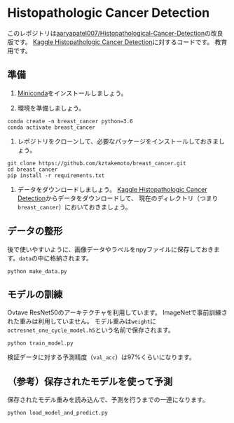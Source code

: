 # Histopathologic Cancer Detection
このレポジトリは[aaryapatel007/Histopathological-Cancer-Detection](https://github.com/aaryapatel007/Histopathological-Cancer-Detection)の改良版です。
[Kaggle Histopathologic Cancer Detection](https://www.kaggle.com/c/histopathologic-cancer-detection)に対するコードです。
教育用です。

## 準備
1. [Miniconda](https://docs.conda.io/en/latest/miniconda.html)をインストールしましょう。

1. 環境を準備しましょう。
```
conda create -n breast_cancer python=3.6
conda activate breast_cancer
```

1. レポジトリをクローンして、必要なパッケージをインストールしておきましょう。
```
git clone https://github.com/kztakemoto/breast_cancer.git
cd breast_cancer
pip install -r requirements.txt
```

1. データをダウンロードしましょう。
[Kaggle Histopathologic Cancer Detection](https://www.kaggle.com/c/histopathologic-cancer-detection)からデータをダウンロードして、
現在のディレクトリ（つまり``breast_cancer``）においておきましょう。

## データの整形
後で使いやすいように、画像データやラベルをnpyファイルに保存しておきます。``data``の中に格納されます。
```
python make_data.py
```

## モデルの訓練
Ovtave ResNet50のアーキテクチャを利用しています。
ImageNetで事前訓練された重みは利用していません。
モデル重みは``weight``に``octresnet_one_cycle_model.h5``という名前で保存されます。
```
python train_model.py
```
検証データに対する予測精度（``val_acc``）は97%くらいになります。

## （参考）保存されたモデルを使って予測
保存されたモデル重みを読み込んで、予測を行うまでの一連になります。
```
python load_model_and_predict.py
```
